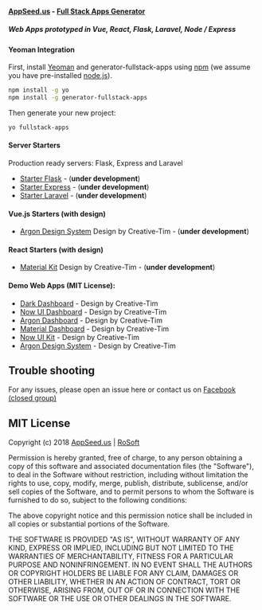#### [AppSeed.us](https://www.appseed.us/?ref=github) - [Full Stack Apps Generator](https://www.appseed.us/fullstack-apps-generator?ref=github)
##### Web Apps prototyped in Vue, React, Flask, Laravel, Node / Express   


#### Yeoman Integration

First, install [Yeoman](http://yeoman.io) and generator-fullstack-apps using [npm](https://www.npmjs.com/) (we assume you have pre-installed [node.js](https://nodejs.org/)).

```bash
npm install -g yo
npm install -g generator-fullstack-apps
```

Then generate your new project:

```bash
yo fullstack-apps
```

#### Server Starters   

Production ready servers: Flask, Express and Laravel

* [Starter Flask](https://github.com/rosoftdeveloper/appseed/tree/master/starter-flask) - (**under development**)
* [Starter Express](https://github.com/rosoftdeveloper/appseed/tree/master/starter-express) - (**under development**)
* [Starter Laravel](https://github.com/rosoftdeveloper/appseed/tree/master/starter-laravel) - (**under development**)



#### Vue.js Starters (with design)   

* [Argon Design System](https://github.com/rosoftdeveloper/appseed/tree/master/starter-vue/argon-design-system) Design by Creative-Tim - (**under development**)


#### React Starters (with design)  

* [Material Kit](https://github.com/rosoftdeveloper/appseed/tree/master/starter-react/material-kit) Design by Creative-Tim - (**under development**)


#### Demo Web Apps (MIT License):    
* [Dark Dashboard](https://dark-dashboard.appseed.us/?ref=github) - Design by Creative-Tim 
* [Now UI Dashboard](https://now-ui-dashboard.appseed.us/?ref=github) - Design by Creative-Tim 
* [Argon Dashboard](https://argon-dashboard.appseed.us/?ref=github) - Design by Creative-Tim 
* [Material Dashboard](https://material-dashboard.appseed.us/?ref=github) - Design by Creative-Tim 
* [Now UI Kit](https://now-ui-kit.appseed.us/?ref=github) - Design by Creative-Tim 
* [Argon Design System](https://argon-design-system.appseed.us/?ref=github) - Design by Creative-Tim 

## Trouble shooting

For any issues, please open an issue here or contact us on [Facebook (closed group)](https://www.facebook.com/groups/fullstack.apps.generator/)

## MIT License

Copyright (c) 2018 [AppSeed.us](https://www.appseed.us/?ref=github) | [RoSoft](https://www.rosoftware.ro/?ref=github)

Permission is hereby granted, free of charge, to any person obtaining a copy
of this software and associated documentation files (the "Software"), to deal
in the Software without restriction, including without limitation the rights
to use, copy, modify, merge, publish, distribute, sublicense, and/or sell
copies of the Software, and to permit persons to whom the Software is
furnished to do so, subject to the following conditions:

The above copyright notice and this permission notice shall be included in all
copies or substantial portions of the Software.

THE SOFTWARE IS PROVIDED "AS IS", WITHOUT WARRANTY OF ANY KIND, EXPRESS OR
IMPLIED, INCLUDING BUT NOT LIMITED TO THE WARRANTIES OF MERCHANTABILITY,
FITNESS FOR A PARTICULAR PURPOSE AND NONINFRINGEMENT. IN NO EVENT SHALL THE
AUTHORS OR COPYRIGHT HOLDERS BE LIABLE FOR ANY CLAIM, DAMAGES OR OTHER
LIABILITY, WHETHER IN AN ACTION OF CONTRACT, TORT OR OTHERWISE, ARISING FROM,
OUT OF OR IN CONNECTION WITH THE SOFTWARE OR THE USE OR OTHER DEALINGS IN THE
SOFTWARE.
